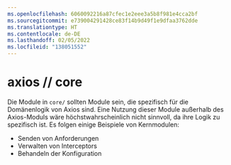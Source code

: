 ```yaml
---
ms.openlocfilehash: 6060092216a87cfec1e2eee3a5b8f981e4cca2bf
ms.sourcegitcommit: e739004291428ce83f14b9d49f1e9dfaa3762dde
ms.translationtype: HT
ms.contentlocale: de-DE
ms.lasthandoff: 02/05/2022
ms.locfileid: "138051552"
---
```

# <a name="axios--core"></a>axios // core

Die Module in `core/` sollten Module sein, die spezifisch für die Domänenlogik von Axios sind. Eine Nutzung dieser Module außerhalb des Axios-Moduls wäre höchstwahrscheinlich nicht sinnvoll, da ihre Logik zu spezifisch ist. Es folgen einige Beispiele von Kernmodulen:

- Senden von Anforderungen
- Verwalten von Interceptors
- Behandeln der Konfiguration
